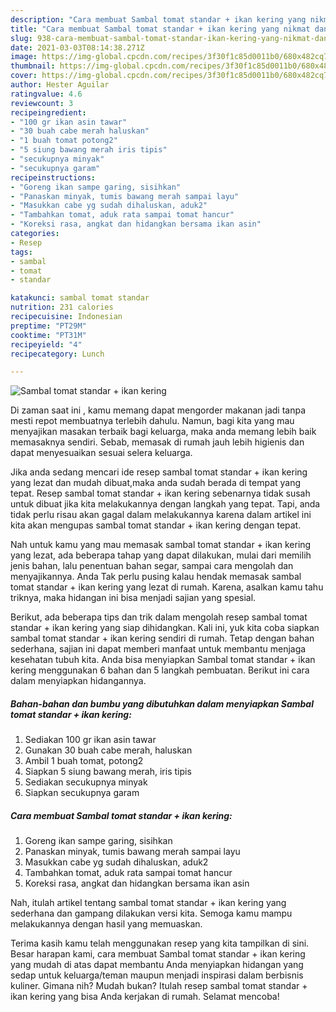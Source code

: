 ```yaml
---
description: "Cara membuat Sambal tomat standar + ikan kering yang nikmat dan Mudah Dibuat"
title: "Cara membuat Sambal tomat standar + ikan kering yang nikmat dan Mudah Dibuat"
slug: 938-cara-membuat-sambal-tomat-standar-ikan-kering-yang-nikmat-dan-mudah-dibuat
date: 2021-03-03T08:14:38.271Z
image: https://img-global.cpcdn.com/recipes/3f30f1c85d0011b0/680x482cq70/sambal-tomat-standar-ikan-kering-foto-resep-utama.jpg
thumbnail: https://img-global.cpcdn.com/recipes/3f30f1c85d0011b0/680x482cq70/sambal-tomat-standar-ikan-kering-foto-resep-utama.jpg
cover: https://img-global.cpcdn.com/recipes/3f30f1c85d0011b0/680x482cq70/sambal-tomat-standar-ikan-kering-foto-resep-utama.jpg
author: Hester Aguilar
ratingvalue: 4.6
reviewcount: 3
recipeingredient:
- "100 gr ikan asin tawar"
- "30 buah cabe merah haluskan"
- "1 buah tomat potong2"
- "5 siung bawang merah iris tipis"
- "secukupnya minyak"
- "secukupnya garam"
recipeinstructions:
- "Goreng ikan sampe garing, sisihkan"
- "Panaskan minyak, tumis bawang merah sampai layu"
- "Masukkan cabe yg sudah dihaluskan, aduk2"
- "Tambahkan tomat, aduk rata sampai tomat hancur"
- "Koreksi rasa, angkat dan hidangkan bersama ikan asin"
categories:
- Resep
tags:
- sambal
- tomat
- standar

katakunci: sambal tomat standar 
nutrition: 231 calories
recipecuisine: Indonesian
preptime: "PT29M"
cooktime: "PT31M"
recipeyield: "4"
recipecategory: Lunch

---
```



![Sambal tomat standar + ikan kering](https://img-global.cpcdn.com/recipes/3f30f1c85d0011b0/680x482cq70/sambal-tomat-standar-ikan-kering-foto-resep-utama.jpg)

Di zaman  saat ini , kamu memang dapat mengorder makanan jadi tanpa mesti repot membuatnya terlebih dahulu. Namun, bagi kita yang mau menyajikan masakan terbaik bagi keluarga, maka anda memang lebih baik memasaknya sendiri. Sebab, memasak di rumah jauh lebih higienis dan dapat menyesuaikan sesuai selera keluarga.

Jika anda sedang mencari ide resep sambal tomat standar + ikan kering yang lezat dan mudah dibuat,maka anda sudah berada di tempat yang tepat. Resep sambal tomat standar + ikan kering  sebenarnya tidak susah untuk dibuat jika kita melakukannya dengan langkah yang tepat. Tapi, anda tidak perlu risau akan gagal dalam melakukannya 
karena dalam artikel ini kita akan mengupas sambal tomat standar + ikan kering dengan tepat.  



Nah untuk kamu yang mau memasak sambal tomat standar + ikan kering yang lezat, ada beberapa tahap yang dapat dilakukan, mulai dari memilih jenis bahan, lalu penentuan bahan segar, sampai cara mengolah dan menyajikannya. Anda Tak perlu pusing kalau hendak memasak sambal tomat standar + ikan kering yang lezat di rumah. Karena, asalkan kamu  tahu triknya, maka hidangan ini bisa menjadi sajian yang spesial.

Berikut, ada beberapa tips dan trik dalam mengolah resep sambal tomat standar + ikan kering yang siap dihidangkan. Kali ini, yuk kita coba siapkan sambal tomat standar + ikan kering sendiri di rumah. Tetap dengan bahan sederhana, sajian ini dapat memberi manfaat untuk membantu menjaga kesehatan tubuh kita. Anda bisa menyiapkan Sambal tomat standar + ikan kering menggunakan 6 bahan dan 5 langkah pembuatan. Berikut ini cara dalam menyiapkan hidangannya.

<!--inarticleads1-->

##### Bahan-bahan dan bumbu yang dibutuhkan dalam menyiapkan Sambal tomat standar + ikan kering:

1. Sediakan 100 gr ikan asin tawar
1. Gunakan 30 buah cabe merah, haluskan
1. Ambil 1 buah tomat, potong2
1. Siapkan 5 siung bawang merah, iris tipis
1. Sediakan secukupnya minyak
1. Siapkan secukupnya garam




<!--inarticleads2-->

##### Cara membuat Sambal tomat standar + ikan kering:

1. Goreng ikan sampe garing, sisihkan
1. Panaskan minyak, tumis bawang merah sampai layu
1. Masukkan cabe yg sudah dihaluskan, aduk2
1. Tambahkan tomat, aduk rata sampai tomat hancur
1. Koreksi rasa, angkat dan hidangkan bersama ikan asin




Nah, itulah artikel tentang  sambal tomat standar + ikan kering  yang sederhana dan gampang dilakukan versi kita. Semoga kamu mampu melakukannya dengan hasil yang memuaskan. 

Terima kasih kamu telah menggunakan resep yang kita tampilkan di sini. Besar harapan kami, cara membuat  Sambal tomat standar + ikan kering yang mudah di atas dapat membantu Anda menyiapkan hidangan yang sedap untuk keluarga/teman maupun menjadi inspirasi dalam berbisnis kuliner. Gimana nih? Mudah bukan? Itulah resep sambal tomat standar + ikan kering yang bisa Anda kerjakan di rumah. Selamat mencoba!

